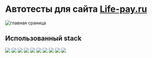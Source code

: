 # Автотесты для сайта [Life-pay.ru](https://life-pay.ru)
![главная сраница](https://github.com/EzhikManu/Life-PayForTGBot/blob/master/src/test/resources/indexhtml.png)

## Использованный stack
![](https://github.com/EzhikManu/Life-PayForTGBot/blob/master/src/test/resources/Intelij_IDEA.png)
![](https://github.com/EzhikManu/Life-PayForTGBot/blob/master/src/test/resources/java.png)
![](https://github.com/EzhikManu/Life-PayForTGBot/blob/master/src/test/resources/selenide.png)
![](https://github.com/EzhikManu/Life-PayForTGBot/blob/master/src/test/resources/selenoid.png)
![](https://github.com/EzhikManu/Life-PayForTGBot/blob/master/src/test/resources/allure.png)
![](https://github.com/EzhikManu/Life-PayForTGBot/blob/master/src/test/resources/gradle.png)
![](https://github.com/EzhikManu/Life-PayForTGBot/blob/master/src/test/resources/junit5.png)
![](https://github.com/EzhikManu/Life-PayForTGBot/blob/master/src/test/resources/github.png)
![](https://github.com/EzhikManu/Life-PayForTGBot/blob/master/src/test/resources/jenkins.png)
![](https://github.com/EzhikManu/Life-PayForTGBot/blob/master/src/test/resources/telegram.png)